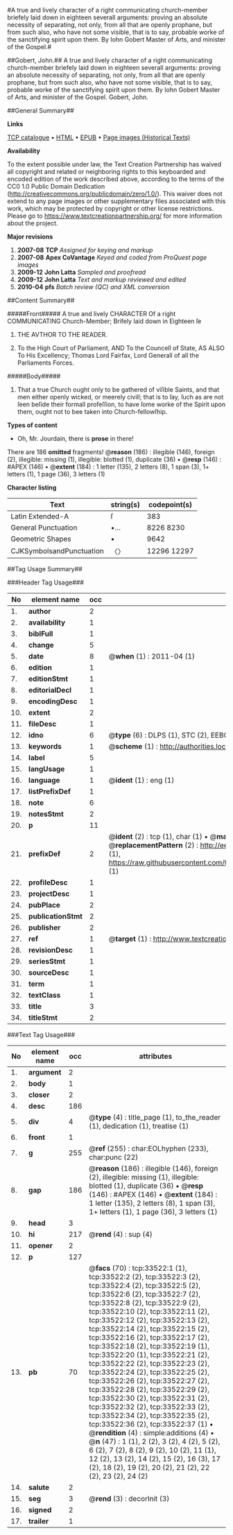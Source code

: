 #A true and lively character of a right communicating church-member briefely laid down in eighteen severall arguments: proving an absolute necessity of separating, not only, from all that are openly prophane, but from such also, who have not some visible, that is to say, probable worke of the sanctifying spirit upon them. By Iohn Gobert Master of Arts, and minister of the Gospel.#

##Gobert, John.##
A true and lively character of a right communicating church-member briefely laid down in eighteen severall arguments: proving an absolute necessity of separating, not only, from all that are openly prophane, but from such also, who have not some visible, that is to say, probable worke of the sanctifying spirit upon them. By Iohn Gobert Master of Arts, and minister of the Gospel.
Gobert, John.

##General Summary##

**Links**

[TCP catalogue](http://www.ota.ox.ac.uk/tcp/)  • 
[HTML](http://tei.it.ox.ac.uk/tcp/Texts-HTML/free/A42/A42884.html)  • 
[EPUB](http://tei.it.ox.ac.uk/tcp/Texts-EPUB/free/A42/A42884.epub) • 
[Page images (Historical Texts)](https://historicaltexts.jisc.ac.uk/eebo-99829086e)

**Availability**

To the extent possible under law, the Text Creation Partnership has waived all copyright and related or neighboring rights to this keyboarded and encoded edition of the work described above, according to the terms of the CC0 1.0 Public Domain Dedication (http://creativecommons.org/publicdomain/zero/1.0/). This waiver does not extend to any page images or other supplementary files associated with this work, which may be protected by copyright or other license restrictions. Please go to https://www.textcreationpartnership.org/ for more information about the project.

**Major revisions**

1. __2007-08__ __TCP__ *Assigned for keying and markup*
1. __2007-08__ __Apex CoVantage__ *Keyed and coded from ProQuest page images*
1. __2009-12__ __John Latta__ *Sampled and proofread*
1. __2009-12__ __John Latta__ *Text and markup reviewed and edited*
1. __2010-04__ __pfs__ *Batch review (QC) and XML conversion*

##Content Summary##

#####Front#####
A true and lively CHARACTER Of a right COMMUNICATING Church-Member; Brifely laid down in Eighteen ſe
1. THE AVTHOR TO THE READER.

1. To the High Court of Parliament, AND To the Councell of State, AS ALSO To His Excellency; Thomas Lord Fairfax, Lord Generall of all the Parliaments Forces.

#####Body#####

1. That a true Church ought only to be gathered of viſible Saints, and that men either openly wicked, or meerely civill; that is to ſay, ſuch as are not ſeen beſide their formall profeſſion, to have ſome worke of the Spirit upon them, ought not to bee taken into Church-fellowſhip.

**Types of content**

  * Oh, Mr. Jourdain, there is **prose** in there!

There are 186 **omitted** fragments! 
 @__reason__ (186) : illegible (146), foreign (2), illegible: missing (1), illegible: blotted (1), duplicate (36)  •  @__resp__ (146) : #APEX (146)  •  @__extent__ (184) : 1 letter (135), 2 letters (8), 1 span (3), 1+ letters (1), 1 page (36), 3 letters (1)

**Character listing**


|Text|string(s)|codepoint(s)|
|---|---|---|
|Latin Extended-A|ſ|383|
|General Punctuation|•…|8226 8230|
|Geometric Shapes|▪|9642|
|CJKSymbolsandPunctuation|〈〉|12296 12297|

##Tag Usage Summary##

###Header Tag Usage###

|No|element name|occ|attributes|
|---|---|---|---|
|1.|__author__|2||
|2.|__availability__|1||
|3.|__biblFull__|1||
|4.|__change__|5||
|5.|__date__|8| @__when__ (1) : 2011-04 (1)|
|6.|__edition__|1||
|7.|__editionStmt__|1||
|8.|__editorialDecl__|1||
|9.|__encodingDesc__|1||
|10.|__extent__|2||
|11.|__fileDesc__|1||
|12.|__idno__|6| @__type__ (6) : DLPS (1), STC (2), EEBO-CITATION (1), PROQUEST (1), VID (1)|
|13.|__keywords__|1| @__scheme__ (1) : http://authorities.loc.gov/ (1)|
|14.|__label__|5||
|15.|__langUsage__|1||
|16.|__language__|1| @__ident__ (1) : eng (1)|
|17.|__listPrefixDef__|1||
|18.|__note__|6||
|19.|__notesStmt__|2||
|20.|__p__|11||
|21.|__prefixDef__|2| @__ident__ (2) : tcp (1), char (1)  •  @__matchPattern__ (2) : ([0-9\-]+):([0-9IVX]+) (1), (.+) (1)  •  @__replacementPattern__ (2) : http://eebo.chadwyck.com/downloadtiff?vid=$1&page=$2 (1), https://raw.githubusercontent.com/textcreationpartnership/Texts/master/tcpchars.xml#$1 (1)|
|22.|__profileDesc__|1||
|23.|__projectDesc__|1||
|24.|__pubPlace__|2||
|25.|__publicationStmt__|2||
|26.|__publisher__|2||
|27.|__ref__|1| @__target__ (1) : http://www.textcreationpartnership.org/docs/. (1)|
|28.|__revisionDesc__|1||
|29.|__seriesStmt__|1||
|30.|__sourceDesc__|1||
|31.|__term__|1||
|32.|__textClass__|1||
|33.|__title__|3||
|34.|__titleStmt__|2||


###Text Tag Usage###

|No|element name|occ|attributes|
|---|---|---|---|
|1.|__argument__|2||
|2.|__body__|1||
|3.|__closer__|2||
|4.|__desc__|186||
|5.|__div__|4| @__type__ (4) : title_page (1), to_the_reader (1), dedication (1), treatise (1)|
|6.|__front__|1||
|7.|__g__|255| @__ref__ (255) : char:EOLhyphen (233), char:punc (22)|
|8.|__gap__|186| @__reason__ (186) : illegible (146), foreign (2), illegible: missing (1), illegible: blotted (1), duplicate (36)  •  @__resp__ (146) : #APEX (146)  •  @__extent__ (184) : 1 letter (135), 2 letters (8), 1 span (3), 1+ letters (1), 1 page (36), 3 letters (1)|
|9.|__head__|3||
|10.|__hi__|217| @__rend__ (4) : sup (4)|
|11.|__opener__|2||
|12.|__p__|127||
|13.|__pb__|70| @__facs__ (70) : tcp:33522:1 (1), tcp:33522:2 (2), tcp:33522:3 (2), tcp:33522:4 (2), tcp:33522:5 (2), tcp:33522:6 (2), tcp:33522:7 (2), tcp:33522:8 (2), tcp:33522:9 (2), tcp:33522:10 (2), tcp:33522:11 (2), tcp:33522:12 (2), tcp:33522:13 (2), tcp:33522:14 (2), tcp:33522:15 (2), tcp:33522:16 (2), tcp:33522:17 (2), tcp:33522:18 (2), tcp:33522:19 (1), tcp:33522:20 (1), tcp:33522:21 (2), tcp:33522:22 (2), tcp:33522:23 (2), tcp:33522:24 (2), tcp:33522:25 (2), tcp:33522:26 (2), tcp:33522:27 (2), tcp:33522:28 (2), tcp:33522:29 (2), tcp:33522:30 (2), tcp:33522:31 (2), tcp:33522:32 (2), tcp:33522:33 (2), tcp:33522:34 (2), tcp:33522:35 (2), tcp:33522:36 (2), tcp:33522:37 (1)  •  @__rendition__ (4) : simple:additions (4)  •  @__n__ (47) : 1 (1), 2 (2), 3 (2), 4 (2), 5 (2), 6 (2), 7 (2), 8 (2), 9 (2), 10 (2), 11 (1), 12 (2), 13 (2), 14 (2), 15 (2), 16 (3), 17 (2), 18 (2), 19 (2), 20 (2), 21 (2), 22 (2), 23 (2), 24 (2)|
|14.|__salute__|2||
|15.|__seg__|3| @__rend__ (3) : decorInit (3)|
|16.|__signed__|2||
|17.|__trailer__|1||
